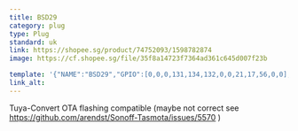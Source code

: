 ```yaml
---
title: BSD29
category: plug
type: Plug
standard: uk
link: https://shopee.sg/product/74752093/1598782874
image: https://cf.shopee.sg/file/35f8a14723f7364ad361c645d007f23b

template: '{"NAME":"BSD29","GPIO":[0,0,0,131,134,132,0,0,21,17,56,0,0],"FLAG":0,"BASE":52}'
link_alt: 
---
```


Tuya-Convert OTA flashing compatible (maybe not correct see https://github.com/arendst/Sonoff-Tasmota/issues/5570 )
